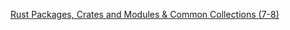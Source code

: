 [Rust Packages, Crates and Modules & Common Collections (7-8)](https://www.youtube.com/watch?v=eV7VnNH3NfQ)
